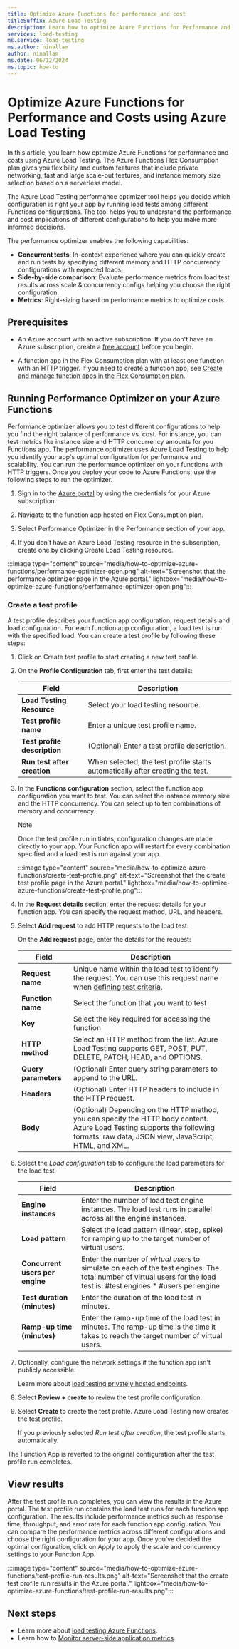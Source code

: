 ```yaml
---
title: Optimize Azure Functions for performance and cost
titleSuffix: Azure Load Testing
description: Learn how to optimize Azure Functions for Performance and Costs using Azure Load Testing
services: load-testing
ms.service: load-testing
ms.author: ninallam
author: ninallam
ms.date: 06/12/2024
ms.topic: how-to
---
```


# Optimize Azure Functions for Performance and Costs using Azure Load Testing

In this article, you learn how optimize Azure Functions for performance and costs using Azure Load Testing. The Azure Functions Flex Consumption plan gives you flexibility and custom features that include private networking, fast and large scale-out features, and instance memory size selection based on a serverless model.

The Azure Load Testing performance optimizer tool helps you decide which configuration is right your app by running load tests among different Functions configurations. The tool helps you to understand the performance and cost implications of different configurations to help you make more informed decisions.

The performance optimizer enables the following capabilities:

- **Concurrent tests**: In-context experience where you can quickly create and run tests by specifying different memory and HTTP concurrency configurations with expected loads.
- **Side-by-side comparison**: Evaluate performance metrics from load test results across scale & concurrency configs helping you choose the right configuration.
- **Metrics**: Right-sizing based on performance metrics to optimize costs.

## Prerequisites
* An Azure account with an active subscription. If you don't have an Azure subscription, create a [free account](https://azure.microsoft.com/free/?WT.mc_id=A261C142F) before you begin.

* A function app in the Flex Consumption plan with at least one function with an HTTP trigger. If you need to create a function app, see [Create and manage function apps in the Flex Consumption plan](./azure/azure-functions/flex-consumption-how-to.md).


## Running Performance Optimizer on your Azure Functions

Performance optimizer allows you to test different configurations to help you find the right balance of performance vs.  cost. For instance, you can test metrics like instance size and HTTP concurrency amounts for you Functions app. The performance optimizer uses Azure Load Testing to help you identify your app's optimal configuration for performance and scalability. You can run the performance optimizer on your functions with HTTP triggers. Once you deploy your code to Azure Functions, use the following steps to run the optimizer.

1. Sign in to the [Azure portal](https://portal.azure.com) by using the credentials for your Azure subscription.

1. Navigate to the function app hosted on Flex Consumption plan.

1. Select Performance Optimizer in the Performance section of your app.

1. If you don’t have an Azure Load Testing resource in the subscription, create one by clicking Create Load Testing resource.

:::image type="content" source="media/how-to-optimize-azure-functions/performance-optimizer-open.png" alt-text="Screenshot that the performance optimizer page in the Azure portal." lightbox="media/how-to-optimize-azure-functions/performance-optimizer-open.png":::


### Create a test profile

A test profile describes your function app configuration, request details and load configuration. For each function app configuration, a load test is run with the specified load. You can create a test profile by following these steps:

1. Click on Create test profile to start creating a new test profile.

1. On the **Profile Configuration** tab, first enter the test details:

    |Field  |Description  |
    |-|-|
    | **Load Testing Resource**    | Select your load testing resource. |
    | **Test profile name**                | Enter a unique test profile name. |
    | **Test profile description**         | (Optional) Enter a test profile description. |
    | **Run test after creation**  | When selected, the test profile starts automatically after creating the test. |

1. In the **Functions configuration** section, select the function app configuration you want to test. You can select the instance memory size and the HTTP concurrency. You can select up to ten combinations of memory and concurrency. 

    > [!NOTE]
    > Once the test profile run initiates, configuration changes are made directly to your app. Your Function app will restart for every combination specified and a load test is run against your app.

    :::image type="content" source="media/how-to-optimize-azure-functions/create-test-profile.png" alt-text="Screenshot that the create test profile page in the Azure portal." lightbox="media/how-to-optimize-azure-functions/create-test-profile.png":::

1. In the **Request details** section, enter the request details for your function app. You can specify the request method, URL, and headers.


1. Select **Add request** to add HTTP requests to the load test:

    On the **Add request** page, enter the details for the request:

    |Field  |Description  |
    |-|-|
    | **Request name** | Unique name within the load test to identify the request. You can use this request name when [defining test criteria](./how-to-define-test-criteria.md). |
    | **Function name**          | Select the function that you want to test |
    | **Key**         | Select the key required for accessing the function |
    | **HTTP method**  | Select an HTTP method from the list. Azure Load Testing supports GET, POST, PUT, DELETE, PATCH, HEAD, and OPTIONS. |
    | **Query parameters** | (Optional) Enter query string parameters to append to the URL. |
    | **Headers**          | (Optional) Enter HTTP headers to include in the HTTP request. |
    | **Body**             | (Optional) Depending on the HTTP method, you can specify the HTTP body content. Azure Load Testing supports the following formats: raw data, JSON view, JavaScript, HTML, and XML. |

1. Select the *Load configuration* tab to configure the load parameters for the load test.

    |Field  |Description  |
    |-|-|
    | **Engine instances**            | Enter the number of load test engine instances. The load test runs in parallel across all the engine instances. |
    | **Load pattern**                | Select the load pattern (linear, step, spike) for ramping up to the target number of virtual users. |
    | **Concurrent users per engine** | Enter the number of *virtual users* to simulate on each of the test engines. The total number of virtual users for the load test is: #test engines * #users per engine. |
    | **Test duration (minutes)** | Enter the duration of the load test in minutes. |
    | **Ramp-up time (minutes)**  | Enter the ramp-up time of the load test in minutes. The ramp-up time is the time it takes to reach the target number of virtual users. |

1. Optionally, configure the network settings if the function app isn't publicly accessible.

    Learn more about [load testing privately hosted endpoints](./how-to-test-private-endpoint.md).


1. Select **Review + create** to review the test profile configuration.

1. Select **Create** to create the test profile. Azure Load Testing now creates the test profile.

    If you previously selected *Run test after creation*, the test profile starts automatically.

The Function App is reverted to the original configuration after the test profile run completes.


## View results

After the test profile run completes, you can view the results in the Azure portal. The test profile run contains the load test runs for each function app configuration. The results include performance metrics such as response time, throughput, and error rate for each function app configuration. You can compare the performance metrics across different configurations and choose the right configuration for your app. Once you’ve decided the optimal configuration, click on Apply to apply the scale and concurrency settings to your Function App.

:::image type="content" source="media/how-to-optimize-azure-functions/test-profile-run-results.png" alt-text="Screenshot that the create test profile run results in the Azure portal." lightbox="media/how-to-optimize-azure-functions/test-profile-run-results.png":::

## Next steps

- Learn more about [load testing  Azure Functions](./how-to-create-load-test-function-app.md).
- Learn how to [Monitor server-side application metrics](./how-to-monitor-server-side-metrics.md).
